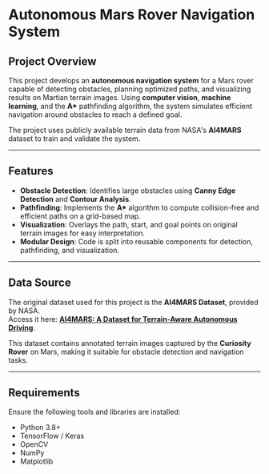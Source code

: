# **Autonomous Mars Rover Navigation System**

## **Project Overview**  
This project develops an **autonomous navigation system** for a Mars rover capable of detecting obstacles, planning optimized paths, and visualizing results on Martian terrain images. Using **computer vision**, **machine learning**, and the **A\*** pathfinding algorithm, the system simulates efficient navigation around obstacles to reach a defined goal.

The project uses publicly available terrain data from NASA's **AI4MARS** dataset to train and validate the system.

---

## **Features**  
- **Obstacle Detection**: Identifies large obstacles using **Canny Edge Detection** and **Contour Analysis**.  
- **Pathfinding**: Implements the **A\*** algorithm to compute collision-free and efficient paths on a grid-based map.  
- **Visualization**: Overlays the path, start, and goal points on original terrain images for easy interpretation.  
- **Modular Design**: Code is split into reusable components for detection, pathfinding, and visualization.

---

## **Data Source**  
The original dataset used for this project is the **AI4MARS Dataset**, provided by NASA.  
Access it here: [**AI4MARS: A Dataset for Terrain-Aware Autonomous Driving**](https://data.nasa.gov/Space-Science/AI4MARS-A-Dataset-for-Terrain-Aware-Autonomous-Dri/cykx-2qix/data).  

This dataset contains annotated terrain images captured by the **Curiosity Rover** on Mars, making it suitable for obstacle detection and navigation tasks.

---

## **Requirements**  
Ensure the following tools and libraries are installed:  

- Python 3.8+  
- TensorFlow / Keras  
- OpenCV  
- NumPy  
- Matplotlib  

